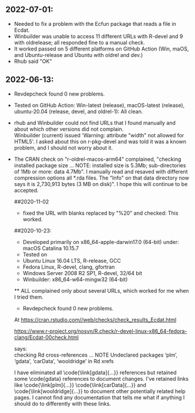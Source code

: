 ## 2022-07-01: 
* Needed to fix a problem with the Ecfun package that reads a file in Ecdat.
* Winbuilder was unable to access 11 different URLs with R-devel and 9 with oldrelease;  all responded fine to a manual check.  
* It worked passed on 5 different platforms on GitHub Action (Win, maOS, and Ubuntu-release and Ubuntu with oldrel and dev.)
* Rhub said "OK"

## 2022-06-13: 
* Revdepcheck found 0 new problems.  
* Tested on GitHub Action: Win-latest (release), macOS-latest (release), ubuntu-20.04 (release, devel, and oldrel-1):  All clean. 
* rhub and Winbuilder could not find URLs that I found manually 
  and about which other versions did not complain.  
  Winbuilder (current) issued 'Warning: <table> attribute "width" not allowed for HTML5'.  I asked about this on r-pkg-devel and was told it was a known problem, and I should not worry about it.  
  
* The CRAN check on "r-oldrel-macos-arm64" complained, "checking installed package size ... NOTE:  installed size is 5.3Mb; sub-directories of 1Mb or more: data 4.7Mb".  I manually read and resaved with different compression options all *.rda files.  The "Info" on that data directory now says it is 2,730,913 bytes (3 MB on disk)".  I hope this will continue to be accepted.   

##2020-11-02
* fixed the URL with blanks replaced by "\%20" and checked:  This worked.  

##2020-10-23:  
* Developed primarily on x86_64-apple-darwin17.0 (64-bit) under: macOS Catalina 10.15.7
* Tested on 
* Ubuntu Linux 16.04 LTS, R-release, GCC
* Fedora Linux, R-devel, clang, gfortran
*	Windows Server 2008 R2 SP1, R-devel, 32/64 bit
* Winbuilder:  x86_64-w64-mingw32 (64-bit)

** ALL complained only about several URLs, which worked for me when I tried them.  

* Revdepcheck found 0 new problems.  

At
https://cran.rstudio.com//web/checks/check_results_Ecdat.html 

https://www.r-project.org/nosvn/R.check/r-devel-linux-x86_64-fedora-clang/Ecdat-00check.html

says:  
checking Rd cross-references ... NOTE
Undeclared packages ‘plm’, ‘gdata’, ‘carData’, ‘wooldridge’ in Rd xrefs

I have eliminated all \code{\link[gdata]{...}} references but retained some \code{gdata} references to document changes.  I've retained links like \code{\link[plm]{...}} \code{\link[carData]{...}} and \code{\link[wooldridge]{...}} to document other potentially related help pages.  I cannot find any documentation that tells me what if anything I should do to differently with these links.  



